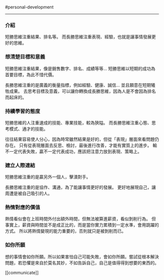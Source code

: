 #personal-development 

---
### 介紹
短勝思維注重結果、排名等。
而長勝思維注重表現、經驗，也就是讓事情發展更好的思維。

### 想清楚目標和意義
短勝思維注重結果，像是銷售數字、排名、成績等等... 短勝思維以短期的成功為首要目標，為此不惜代價。

長勝思維注重的是廣義的衡量指標，例如經驗、健康、誠信... 並且願意在短期犧牲成果。
去思考目標及意義，可以讓你轉換成長勝思維，因為人是不會因為排名而起床的。

### 持續學習的態度
短勝思維的人注重速成的技能、專業技能，較為狹隘。
而長勝思維注重心態、思考模式、通才的技能。

往往結果容易使人分心，因為時常雖然結果是好的，但從「表現」層面來看問題仍存在。
只有從表現層面去反思、檢討，最後進行改善，才能有實質上的進步。
輸不一定代表失敗，贏不一定代表成功，應該把注意力放到表現、策略上。

### 建立人際連結
短勝思維注重的是贏另外一個人，擊潰對手。

長勝思維注重的是協作、溝通，為了能讓事情更好的發展。
更好地展現自己，讓周遭是被自己吸引的人。

### 熱情對應的價值
熱情看似會在上班時間外付出額外時間，但無法被算進薪資，看似剝削行為。
但事實上，薪資與時間並不是成正比的，而是當你實力累積到一定水準，會用跳躍的方式。
所以將熱情變現的能力重要的，否則就只是被剝削而已。

### 如你所願
想的事情會如你所願。所以如果害怕自己可能失敗，會如你所願。嘗試從根本解決問題，若恐懼是來自於莫名其妙，不如告訴自己，自己是值得得到想要的東西的。

[[communicate]]
